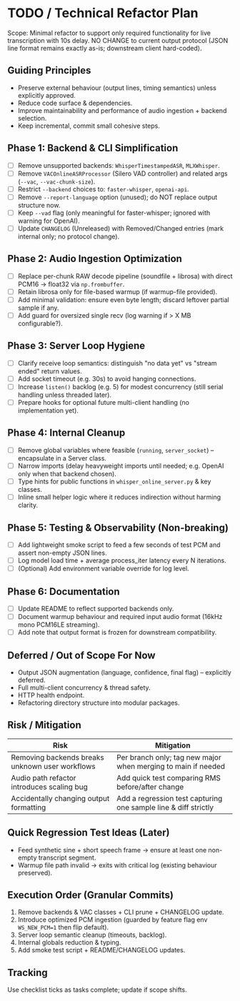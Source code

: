 # TODO / Technical Refactor Plan

Scope: Minimal refactor to support only required functionality for live transcription with 10s delay. NO CHANGE to current output protocol (JSON line format remains exactly as-is; downstream client hard-coded).

## Guiding Principles
- Preserve external behaviour (output lines, timing semantics) unless explicitly approved.
- Reduce code surface & dependencies.
- Improve maintainability and performance of audio ingestion + backend selection.
- Keep incremental, commit small cohesive steps.

## Phase 1: Backend & CLI Simplification
- [ ] Remove unsupported backends: `WhisperTimestampedASR`, `MLXWhisper`.
- [ ] Remove `VACOnlineASRProcessor` (Silero VAD controller) and related args (`--vac`, `--vac-chunk-size`).
- [ ] Restrict `--backend` choices to: `faster-whisper`, `openai-api`.
- [ ] Remove `--report-language` option (unused); do NOT replace output structure now.
- [ ] Keep `--vad` flag (only meaningful for faster-whisper; ignored with warning for OpenAI).
- [ ] Update `CHANGELOG` (Unreleased) with Removed/Changed entries (mark internal only; no protocol change).

## Phase 2: Audio Ingestion Optimization
- [ ] Replace per-chunk RAW decode pipeline (soundfile + librosa) with direct PCM16 → float32 via `np.frombuffer`.
- [ ] Retain librosa only for file-based warmup (if warmup-file provided).
- [ ] Add minimal validation: ensure even byte length; discard leftover partial sample if any.
- [ ] Add guard for oversized single recv (log warning if > X MB configurable?).

## Phase 3: Server Loop Hygiene
- [ ] Clarify receive loop semantics: distinguish "no data yet" vs "stream ended" return values.
- [ ] Add socket timeout (e.g. 30s) to avoid hanging connections.
- [ ] Increase `listen()` backlog (e.g. 5) for modest concurrency (still serial handling unless threaded later).
- [ ] Prepare hooks for optional future multi-client handling (no implementation yet).

## Phase 4: Internal Cleanup
- [ ] Remove global variables where feasible (`running`, `server_socket`) – encapsulate in a Server class.
- [ ] Narrow imports (delay heavyweight imports until needed; e.g. OpenAI only when that backend chosen).
- [ ] Type hints for public functions in `whisper_online_server.py` & key classes.
- [ ] Inline small helper logic where it reduces indirection without harming clarity.

## Phase 5: Testing & Observability (Non-breaking)
- [ ] Add lightweight smoke script to feed a few seconds of test PCM and assert non-empty JSON lines.
- [ ] Log model load time + average process_iter latency every N iterations.
- [ ] (Optional) Add environment variable override for log level.

## Phase 6: Documentation
- [ ] Update README to reflect supported backends only.
- [ ] Document warmup behaviour and required input audio format (16kHz mono PCM16LE streaming).
- [ ] Add note that output format is frozen for downstream compatibility.

## Deferred / Out of Scope For Now
- Output JSON augmentation (language, confidence, final flag) – explicitly deferred.
- Full multi-client concurrency & thread safety.
- HTTP health endpoint.
- Refactoring directory structure into modular packages.

## Risk / Mitigation
| Risk | Mitigation |
|------|------------|
| Removing backends breaks unknown user workflows | Per branch only; tag new major when merging to main if needed |
| Audio path refactor introduces scaling bug | Add quick test comparing RMS before/after change |
| Accidentally changing output formatting | Add a regression test capturing one sample line & diff strictly |

## Quick Regression Test Ideas (Later)
- Feed synthetic sine + short speech frame → ensure at least one non-empty transcript segment.
- Warmup file path invalid → exits with critical log (existing behaviour preserved).

## Execution Order (Granular Commits)
1. Remove backends & VAC classes + CLI prune + CHANGELOG update.
2. Introduce optimized PCM ingestion (guarded by feature flag env `WS_NEW_PCM=1` then flip default).
3. Server loop semantic cleanup (timeouts, backlog).
4. Internal globals reduction & typing.
5. Add smoke test script + README/CHANGELOG updates.

## Tracking
Use checklist ticks as tasks complete; update if scope shifts.

